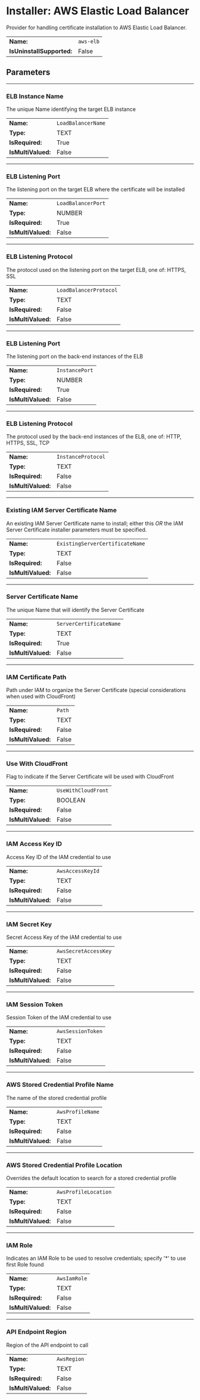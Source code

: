 ﻿
# Installer: AWS Elastic Load Balancer

Provider for handling certificate installation to AWS Elastic Load Balancer.

| | |
|-|-|
| **Name:** | `aws-elb`
| **IsUninstallSupported:** | False

## Parameters
---
### ELB Instance Name

The unique Name identifying the target ELB instance

| | |
|-|-|
| **Name:**          | `LoadBalancerName`
| **Type:**          | TEXT
| **IsRequired:**    | True
| **IsMultiValued:** | False

---
### ELB Listening Port

The listening port on the target ELB where the certificate will be installed

| | |
|-|-|
| **Name:**          | `LoadBalancerPort`
| **Type:**          | NUMBER
| **IsRequired:**    | True
| **IsMultiValued:** | False

---
### ELB Listening Protocol

The protocol used on the listening port on the target ELB, one of:  HTTPS, SSL

| | |
|-|-|
| **Name:**          | `LoadBalancerProtocol`
| **Type:**          | TEXT
| **IsRequired:**    | False
| **IsMultiValued:** | False

---
### ELB Listening Port

The listening port on the back-end instances of the ELB

| | |
|-|-|
| **Name:**          | `InstancePort`
| **Type:**          | NUMBER
| **IsRequired:**    | True
| **IsMultiValued:** | False

---
### ELB Listening Protocol

The protocol used  by the back-end instances of the ELB, one of:  HTTP, HTTPS, SSL, TCP

| | |
|-|-|
| **Name:**          | `InstanceProtocol`
| **Type:**          | TEXT
| **IsRequired:**    | False
| **IsMultiValued:** | False

---
### Existing IAM Server Certificate Name

An existing IAM Server Certificate name to install; either this *OR* the IAM Server Certificate installer parameters must be specified.

| | |
|-|-|
| **Name:**          | `ExistingServerCertificateName`
| **Type:**          | TEXT
| **IsRequired:**    | False
| **IsMultiValued:** | False

---
### Server Certificate Name

The unique Name that will identify the Server Certificate

| | |
|-|-|
| **Name:**          | `ServerCertificateName`
| **Type:**          | TEXT
| **IsRequired:**    | True
| **IsMultiValued:** | False

---
### IAM Certificate Path

Path under IAM to organize the Server Certificate (special considerations when used with CloudFront)

| | |
|-|-|
| **Name:**          | `Path`
| **Type:**          | TEXT
| **IsRequired:**    | False
| **IsMultiValued:** | False

---
### Use With CloudFront

Flag to indicate if the Server Certificate will be used with CloudFront

| | |
|-|-|
| **Name:**          | `UseWithCloudFront`
| **Type:**          | BOOLEAN
| **IsRequired:**    | False
| **IsMultiValued:** | False

---
### IAM Access Key ID

Access Key ID of the IAM credential to use

| | |
|-|-|
| **Name:**          | `AwsAccessKeyId`
| **Type:**          | TEXT
| **IsRequired:**    | False
| **IsMultiValued:** | False

---
### IAM Secret Key

Secret Access Key of the IAM credential to use

| | |
|-|-|
| **Name:**          | `AwsSecretAccessKey`
| **Type:**          | TEXT
| **IsRequired:**    | False
| **IsMultiValued:** | False

---
### IAM Session Token

Session Token of the IAM credential to use

| | |
|-|-|
| **Name:**          | `AwsSessionToken`
| **Type:**          | TEXT
| **IsRequired:**    | False
| **IsMultiValued:** | False

---
### AWS Stored Credential Profile Name

The name of the stored credential profile

| | |
|-|-|
| **Name:**          | `AwsProfileName`
| **Type:**          | TEXT
| **IsRequired:**    | False
| **IsMultiValued:** | False

---
### AWS Stored Credential Profile Location

Overrides the default location to search for a stored credential profile

| | |
|-|-|
| **Name:**          | `AwsProfileLocation`
| **Type:**          | TEXT
| **IsRequired:**    | False
| **IsMultiValued:** | False

---
### IAM Role

Indicates an IAM Role to be used to resolve credentials; specify '*' to use first Role found

| | |
|-|-|
| **Name:**          | `AwsIamRole`
| **Type:**          | TEXT
| **IsRequired:**    | False
| **IsMultiValued:** | False

---
### API Endpoint Region

Region of the API endpoint to call

| | |
|-|-|
| **Name:**          | `AwsRegion`
| **Type:**          | TEXT
| **IsRequired:**    | False
| **IsMultiValued:** | False

